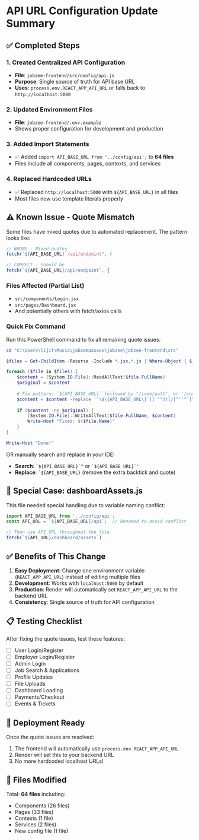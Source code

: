 # API URL Configuration Update Summary

## ✅ Completed Steps

### 1. Created Centralized API Configuration
- **File**: `jobzee-frontend/src/config/api.js`
- **Purpose**: Single source of truth for API base URL
- **Uses**: `process.env.REACT_APP_API_URL` or falls back to `http://localhost:5000`

### 2. Updated Environment Files
- **File**: `jobzee-frontend/.env.example`
- Shows proper configuration for development and production

### 3. Added Import Statements
- ✅ Added `import API_BASE_URL from '../config/api';` to **64 files**
- Files include all components, pages, contexts, and services

### 4. Replaced Hardcoded URLs
- ✅ Replaced `http://localhost:5000` with `${API_BASE_URL}` in all files
- Most files now use template literals properly

## ⚠️ Known Issue - Quote Mismatch

Some files have mixed quotes due to automated replacement. The pattern looks like:
```javascript
// WRONG - Mixed quotes
fetch(`${API_BASE_URL}`/api/endpoint", {

// CORRECT - Should be
fetch(`${API_BASE_URL}/api/endpoint`, {
```

### Files Affected (Partial List)
- `src/components/Login.jsx`
- `src/pages/Dashboard.jsx`  
- And potentially others with fetch/axios calls

### Quick Fix Command

Run this PowerShell command to fix all remaining quote issues:

```powershell
cd "C:\Users\lijit\Music\jobzemaxxxxx\jobzee\jobzee-frontend\src"

$files = Get-ChildItem -Recurse -Include *.jsx,*.js | Where-Object { $_.FullName -notmatch "node_modules" }

foreach ($file in $files) {
    $content = [System.IO.File]::ReadAllText($file.FullName)
    $original = $content
    
    # Fix pattern: `${API_BASE_URL}` followed by "/some/path", or '/some/path'
    $content = $content -replace '`\$\{API_BASE_URL\}`([''"])(/[^''"`]*?)\1', '`${API_BASE_URL}$2`'
    
    if ($content -ne $original) {
        [System.IO.File]::WriteAllText($file.FullName, $content)
        Write-Host "Fixed: $($file.Name)"
    }
}

Write-Host "Done!"
```

OR manually search and replace in your IDE:
- **Search**: `` `${API_BASE_URL}`" `` or `` `${API_BASE_URL}`' ``
- **Replace**: `` `${API_BASE_URL} `` (remove the extra backtick and quote)

## 🔧 Special Case: dashboardAssets.js

This file needed special handling due to variable naming conflict:

```javascript
import API_BASE_URL from '../config/api';
const API_URL = `${API_BASE_URL}/api`;  // Renamed to avoid conflict

// Then use API_URL throughout the file
fetch(`${API_URL}/dashboard/assets`)
```

## ✅ Benefits of This Change

1. **Easy Deployment**: Change one environment variable (`REACT_APP_API_URL`) instead of editing multiple files
2. **Development**: Works with `localhost:5000` by default
3. **Production**: Render will automatically set `REACT_APP_API_URL` to the backend URL
4. **Consistency**: Single source of truth for API configuration

## 📋 Testing Checklist

After fixing the quote issues, test these features:

- [ ] User Login/Register
- [ ] Employer Login/Register  
- [ ] Admin Login
- [ ] Job Search & Applications
- [ ] Profile Updates
- [ ] File Uploads
- [ ] Dashboard Loading
- [ ] Payments/Checkout
- [ ] Events & Tickets

## 🚀 Deployment Ready

Once the quote issues are resolved:
1. The frontend will automatically use `process.env.REACT_APP_API_URL`
2. Render will set this to your backend URL
3. No more hardcoded localhost URLs!

## 📝 Files Modified

Total: **64 files** including:
- Components (26 files)
- Pages (33 files)
- Contexts (1 file)
- Services (2 files)
- New config file (1 file)
